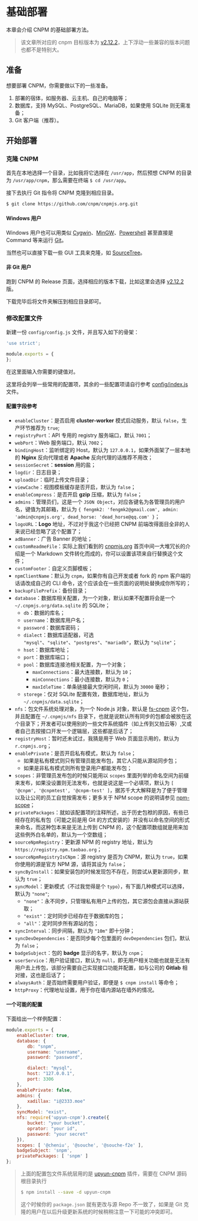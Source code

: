 # 基础部署

本章会介绍 CNPM 的基础部署方法。

> 该文章所对应的 cnpm 目标版本为 [v2.12.2](https://github.com/cnpm/cnpmjs.org/tree/2.12.2)，上下浮动一些兼容的版本问题也都不是特别大。

## 准备

想要部署 CNPM，你需要做以下的一些准备。

1. 部署的宿体，如服务器、云主机、自己的电脑等；
2. 数据库，支持 MySQL、PostgreSQL、MariaDB，如果使用 SQLite 则无需准备；
3. Git 客户端（推荐）。

## 开始部署

### 克隆 CNPM

首先在本地选择一个目录，比如我将它选择在 `/usr/app`，然后预想 CNPM 的目录为 `/usr/app/cnpm`，那么需要在终端 `$ cd /usr/app`。

接下去执行 Git 指令将 CNPM 克隆到相应目录。

```sh
$ git clone https://github.com/cnpm/cnpmjs.org.git
```

#### Windows 用户

Windows 用户也可以用类似 [Cygwin](https://www.cygwin.com/)、[MinGW](http://www.mingw.org/)、[Powershell](https://msdn.microsoft.com/en-us/powershell) 甚至直接是 Command 等来运行 [Git](https://git-scm.com/download/win)。

当然也可以直接下载一些 GUI 工具来克隆，如 [SourceTree](https://www.sourcetreeapp.com/)。

#### 非 Git 用户

跑到 CNPM 的 Release 页面，选择相应的版本下载，比如这里会选择 [v2.12.2](https://github.com/cnpm/cnpmjs.org/releases/tag/2.12.2) 版。

下载完毕后将文件夹解压到相应目录即可。

### 修改配置文件

新建一份 `config/config.js` 文件，并且写入如下的骨架：

```js
'use strict';

module.exports = {
};
```

在这里面输入你需要的键值对。

这里将会列举一些常用的配置项，其余的一些配置项请自行参考 [config/index.js](https://github.com/cnpm/cnpmjs.org/blob/2.12.2/config/index.js) 文件。

#### 配置字段参考

+ `enableCluster`：是否启用 **cluster-worker** 模式启动服务，默认 `false`，生产环节推荐为 `true`;
+ `registryPort`：API 专用的 registry 服务端口，默认 `7001`；
+ `webPort`：Web 服务端口，默认 `7002`；
+ `bindingHost`：监听绑定的 Host，默认为 `127.0.0.1`，如果外面架了一层本地的 **Nginx** 反向代理或者 **Apache** 反向代理的话推荐不用改；
+ `sessionSecret`：**session** 用的盐；
+ `logdir`：日志目录；
+ `uploadDir`：临时上传文件目录；
+ `viewCache`：视图模板缓存是否开启，默认为 `false`；
+ `enableCompress`：是否开启 **gzip** 压缩，默认为 `false`；
+ `admins`：管理员们，这是一个 `JSON Object`，对应各键名为各管理员的用户名，键值为其邮箱，默认为 `{ fengmk2: 'fengmk2@gmail.com', admin: 'admin@cnpmjs.org', dead_horse: 'dead_horse@qq.com' }`；
+ `logoURL`：**Logo** 地址，不过对于我这个已经把 CNPM 前端改得面目全非的人来说已经忽略了这个配置了；
+ `adBanner`：广告 Banner 的地址；
+ `customReadmeFile`：实际上我们看到的 [cnpmjs.org](http://cnpmjs.org) 首页中间一大堆冗长的介绍是一个 Markdown 文件转化而成的，你可以设置该项来自行替换这个文件；
+ `customFooter`：自定义页脚模板；
+ `npmClientName`：默认为 `cnpm`，如果你有自己开发或者 fork 的 npm 客户端的话请改成自己的 CLI 命令，这个应该会在一些页面的说明处替换成你所写的；
+ `backupFilePrefix`：备份目录；
+ `database`：数据库相关配置，为一个对象，默认如果不配置将会是一个 `~/.cnpmjs.org/data.sqlite` 的 SQLite；
  - `db`：数据的库名；
  - `username`：数据库用户名；
  - `password`：数据库密码；
  - `dialect`：数据库适配器，可选 `"mysql"`、`"sqlite"`、`"postgres"`、`"mariadb"`，默认为 `"sqlite"`；
  - `hsot`：数据库地址；
  - `port`：数据库端口；
  - `pool`：数据库连接池相关配置，为一个对象；
    * `maxConnections`：最大连接数，默认为 `10`；
    * `minConnections`：最小连接数，默认为 `0`；
    * `maxIdleTime`：单条链接最大空闲时间，默认为 `30000` 毫秒；
  - `storege`：仅对 SQLite 配置有效，数据库地址，默认为 `~/.cnpmjs/data.sqlite`；
+ `nfs`：包文件系统处理对象，为一个 Node.js 对象，默认是 [fs-cnpm]() 这个包，并且配置在 `~/.cnpmjs/nfs` 目录下，也就是说默认所有同步的包都会被放在这个目录下；开发者可以使用别的一些文件系统插件（如上传到又拍云等）,又或者自己去按接口开发一个逻辑层，这些都是后话了；
+ `registryHost`：暂时还未试过，我猜是用于 Web 页面显示用的，默认为 `r.cnpmjs.org`；
+ `enablePrivate`：是否开启私有模式，默认为 `false`；
  - 如果是私有模式则只有管理员能发布包，其它人只能从源站同步包；
  - 如果是非私有模式则所有登录用户都能发布包；
+ `scopes`：非管理员发布包的时候只能用以 `scopes` 里面列举的命名空间为前缀来发布，如果没设置则无法发布，也就是说这是一个必填项，默认为 `[ '@cnpm', '@cnpmtest', '@cnpm-test' ]`，据苏千大大解释是为了便于管理以及让公司的员工自觉按需发布；更多关于 NPM scope 的说明请参见 [npm-scope](https://docs.npmjs.com/misc/scope)；
+ `privatePackages`：就如该配置项的注释所述，出于历史包袱的原因，有些已经存在的私有包（可能之前是用 Git 的方式安装的）并没有以命名空间的形式来命名，而这种包本来是无法上传到 CNPM 的，这个配置项数组就是用来加这些例外白名单的，默认为一个空数组；
+ `sourceNpmRegistry`：更新源 NPM 的 registry 地址，默认为 `https://registry.npm.taobao.org`；
+ `sourceNpmRegistryIsCNpm`：源 registry 是否为 CNPM，默认为 `true`，如果你使用的源是官方 NPM 源，请将其设为 `false`；
+ `syncByInstall`：如果安装包的时候发现包不存在，则尝试从更新源同步，默认为 `true`；
+ `syncModel`：更新模式（不过我觉得是个 `typo`），有下面几种模式可以选择，默认为 `"none"`;
  - `"none"`：永不同步，只管理私有用户上传的包，其它源包会直接从源站获取；
  - `"exist"`：定时同步已经存在于数据库的包；
  - `"all"`：定时同步所有源站的包；
+ `syncInterval`：同步间隔，默认为 `"10m"` 即十分钟；
+ `syncDevDependencies`：是否同步每个包里面的 `devDependencies` 包们，默认为 `false`；
+ `badgeSubject`：包的 **badge** 显示的名字，默认为 `cnpm`；
+ `userService`：用户验证接口，默认为 `null`，即无用户相关功能也就是无法有用户去上传包，该部分需要自己实现接口功能并配置，如与公司的 **Gitlab** 相对接，这也是后话了；
+ `alwaysAuth`：是否始终需要用户验证，即便是 `$ cnpm install` 等命令；
+ `httpProxy`：代理地址设置，用于你在墙内源站在墙外的情况。

#### 一个可能的配置

下面给出一个样例配置：

```js
module.exports = {
    enableCluster: true,
    database: {
        db: "snpm",
        username: "username",
        password: "password",

        dialect: "mysql",
        host: "127.0.0.1",
        port: 3306
    },
    enablePrivate: false,
    admins: {
        xadillax: "i@2333.moe"
    },
    syncModel: "exist",
    nfs: require('upyun-cnpm').create({
        bucket: "your bucket",
        oprator: "your id",
        password: "your secret"
    }),
    scopes: [ '@cheniu', '@souche', '@souche-f2e' ],
    badgeSubject: 'snpm',
    privatePackages: [ 'snpm' ]
};
```

> 上面的配置包文件系统层用的是 [upyun-cnpm](https://github.com/cnpm/upyun-cnpm) 插件，需要在 CNPM 源码根目录执行
> ```sh
> $ npm install --save -d upyun-cnpm
> ```
>
> 这个时候你的 `package.json` 就有更改与源 Repo 不一致了，如果是 Git 克隆的用户在以后升级更新系统的时候稍稍注意一下可能的冲突即可。


